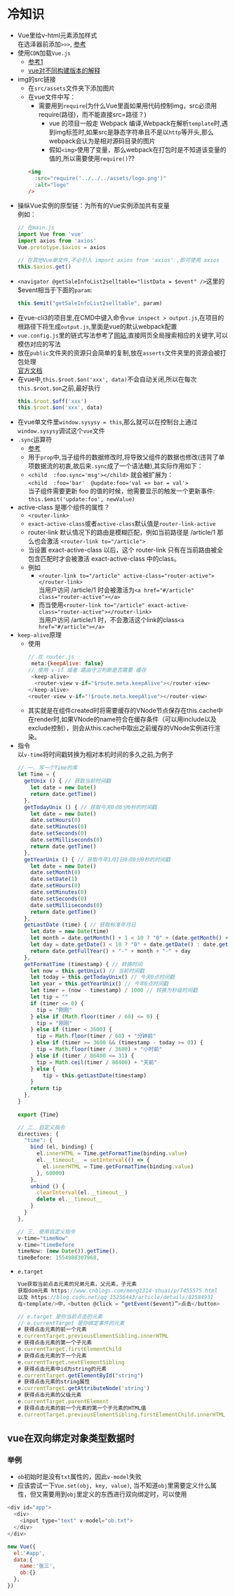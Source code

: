 # 冷知识

- Vue里给v-html元素添加样式  
  在选泽器前添加`>>>`, [参考](https://blog.csdn.net/weixin_42412046/article/details/80804285)
- 使用`CDN`加载`Vue.js`  
  * [参考1](https://www.jianshu.com/p/5d061efd036e)
  * [vue对不同构建版本的解释](https://cn.vuejs.org/v2/guide/installation.html#%E5%AF%B9%E4%B8%8D%E5%90%8C%E6%9E%84%E5%BB%BA%E7%89%88%E6%9C%AC%E7%9A%84%E8%A7%A3%E9%87%8A)
- img的src链接
  * 在`src/assets`文件夹下添加图片
  * 在vue文件中写：  
    - 需要用到`require`(为什么Vue里面如果用代码控制img，src必须用require(路径)，而不能直接src=路径？)  
      * vue 的项目一般走 Webpack 编译,Webpack在解析`template`时,遇到img标签时,如果src是静态字符串且不是以`http`等开头,那么webpack会认为是相对源码目录的图片
      * 假如`<img>`使用了变量，那么webpack在打包时是不知道该变量的值的,所以需要使用`require()`??
    ```html
    <img
      :src="require('../../../assets/logo.png')"
      :alt="logo"
    />
    ```
- 操纵Vue实例的原型链：为所有的Vue实例添加共有变量  
  例如：
  ```js
  // 在main.js
  import Vue from 'vue'
  import axios from 'axios'
  Vue.prototype.$axios = axios

  // 在其他Vue单文件,不必引入 import axios from 'axios' ,即可使用 axios
  this.$axios.get()
  ```
- `<navigator @getSaleInfoList2selltable="listData = $event" />`这里的$event相当于下面的`param`:
   ```js
   this.$emit("getSaleInfoList2selltable", param)
   ```
- 在vue-cli3的项目里,在CMD中键入命令`vue inspect > output.js`,在项目的根路径下将生成`output.js`,里面是vue的默认webpack配置
- `vue.config.js`里的链式写法参考了[网站](https://github.com/neutrinojs/webpack-chain),直接网页全局搜索相应的关键字,可以模仿对应的写法
- 放在`public`文件夹的资源只会简单的复制,放在`asserts`文件夹里的资源会被打包处理  
  [官方文档](https://cli.vuejs.org/zh/guide/html-and-static-assets.html#public-%E6%96%87%E4%BB%B6%E5%A4%B9)
- 在vue中,`this.$root.$on('xxx', data)`不会自动关闭,所以在每次`this.$root.$on`之前,最好执行  
  ```js
  this.$root.$off('xxx')
  this.$root.$on('xxx', data)
  ```
- 在vue单文件里`window.sysysy = this`,那么就可以在控制台上通过`window.sysysy`调试这个`vue`文件
- `.sync`运算符  
  * [参考](https://www.cnblogs.com/foreveronlymiss/p/foreveronlymiss.html)
  * 用于`prop`中,当子组件的数据修改时,将导致父组件的数据也修改(违背了单项数据流的初衷,故后来`.sync`成了一个语法糖),其实际作用如下：
  * `<child  :foo.sync='msg'></child>`  就会被扩展为：    
    `<child  :foo='bar'  @update:foo='val => bar = val'>`     
    当子组件需要更新 foo 的值的时候，他需要显示的触发一个更新事件: `this.$emit('update:foo', newValue)`  
- active-class 是哪个组件的属性？
  * `<router-link>`
  * `exact-active-class`或者`active-class`默认值是`router-link-active`
  * router-link 默认情况下的路由是模糊匹配，例如当前路径是 /article/1 那么也会激活 `<router-link to="/article">`
  * 当设置 exact-active-class 以后，这个 router-link 只有在当前路由被全包含匹配时才会被激活 exact-active-class 中的class。
  * 例如
    - `<router-link to="/article" active-class="router-active"></router-link>`  
      当用户访问 /article/1 时会被激活为`<a href="#/article" class="router-active"></a>`
    - 而当使用`<router-link to="/article" exact-active-class="router-active"></router-link>`  
      当用户访问 /article/1 时，不会激活这个link的class`<a href="#/article"></a>`  
- `keep-alive`原理
  * 使用
    ```js
    // 在 router.js
     meta:{keepAlive: false}
    // 使用 v-if 或者 路由守卫判断是否需要 缓存
     <keep-alive>
      <router-view v-if="$route.meta.keepAlive"></router-view>
    </keep-alive>
    <router-view v-if="!$route.meta.keepAlive"></router-view> 
    ```
  * 其实就是在组件created时将需要缓存的VNode节点保存在this.cache中  
    在render时,如果VNode的name符合在缓存条件（可以用include以及exclude控制），则会从this.cache中取出之前缓存的VNode实例进行渲染。
- 指令  
  以`v-time`将时间戳转换为相对本机时间的多久之前,为例子
  ```js
  // 一. 写一个Time的库								
  let Time = {								
    getUnix () { // 获取当前时间戳								
      let date = new Date()								
      return date.getTime()								
    },								
    getTodayUnix () { // 获取今天0点0分0秒的时间戳								
      let date = new Date()								
      date.setHours(0)								
      date.setMinutes(0)								
      date.setSeconds(0)								
      date.setMilliseconds(0)								
      return date.getTime()								
    },								
    getYearUnix () { // 获取今年1月1日0点0分0秒的时间戳								
      let date = new Date()								
      date.setMonth(0)								
      date.setDate(1)								
      date.setHours(0)								
      date.setMinutes(0)								
      date.setSeconds(0)								
      date.setMilliseconds(0)								
      return date.getTime()								
    },								
    getLastDate (time) { // 获取标准年月日								
      let date = new Date(time)								
      let month = date.getMonth() + 1 < 10 ? "0" + (date.getMonth() + 1) : date.getMonth() + 1								
      let day = date.getDate() < 10 ? "0" + date.getDate() : date.getDate()								
      return date.getFullYear() + "-" + month + "-" + day								
    },								
    getFormatTime (timestamp) { // 转换时间								
      let now = this.getUnix() // 当前时间戳								
      let today = this.getTodayUnix() // 今天0点时间戳								
      let year = this.getYearUnix() // 今年0点时间戳								
      let timer = (now - timestamp) / 1000 // 转换为秒级时间戳								
      let tip = ""								
      if (timer <= 0) {								
        tip = "刚刚"								
      } else if (Math.floor(timer / 60) <= 0) {								
        tip = "刚刚"								
      } else if (timer < 3600) {								
        tip = Math.floor(timer / 60) + "分钟前"								
      } else if (timer >= 3600 && (timestamp - today >= 0)) {								
        tip = Math.floor(timer / 3600) + "小时前"								
      } else if (timer / 86400 <= 31) {								
        tip = Math.ceil(timer / 86400) + "天前"								
      } else {								
          tip = this.getLastDate(timestamp)								
      }								
      return tip								
    },								
  }								
  								
  export {Time}								
  ```
  ```js
  // 二. 自定义指令					
  directives: {					
    "time": {					
      bind (el, binding) {					
        el.innerHTML = Time.getFormatTime(binding.value)					
        el.__timeout__ = setInterval(() => {					
          el.innerHTML = Time.getFormatTime(binding.value)  					
        }, 60000)					
      },					
      unbind () {					
        clearInterval(el.__timeout__)					
        delete el.__timeout__					
      }					
    }					
  },					
  ```
  ```js
  // 三. 使用自定义指令								
  v-time="timeNow"								
  v-time="timeBefore								
  timeNow: (new Date()).getTime(),								
  timeBefore: 1554988307968,								
  ```
- `e.target`
  ```js
  Vue获取当前点击元素的兄弟元素，父元素，子元素							
  获取dom元素 https://www.cnblogs.com/meng1314-shuai/p/7455575.html							
  以及 https://blog.csdn.net/qq_15256443/article/details/82584931							
  在<template/>中，<button @click = “getEvent($event)”>点击</button>		

  // e.target 是你当前点击的元素							
  // e.currentTarget 是你绑定事件的元素							
  # 获得点击元素的前一个元素							
  e.currentTarget.previousElementSibling.innerHTML							
  # 获得点击元素的第一个子元素							
  e.currentTarget.firstElementChild							
  # 获得点击元素的下一个元素							
  e.currentTarget.nextElementSibling							
  # 获得点击元素中id为string的元素							
  e.currentTarget.getElementById("string")							
  # 获得点击元素的string属性							
  e.currentTarget.getAttributeNode('string')							
  # 获得点击元素的父级元素							
  e.currentTarget.parentElement							
  # 获得点击元素的前一个元素的第一个子元素的HTML值							
  e.currentTarget.previousElementSibling.firstElementChild.innerHTML			
  ```

## vue在双向绑定对象类型数据时
### 举例
- `ob`初始时是没有`txt`属性的，因此`v-model`失败
- 应该尝试一下`Vue.set(obj, key, value)`, 当不知道`obj`里需要定义什么属性，但又需要用到`obj`里定义的东西进行双向绑定时，可以使用

```js
<div id="app">
  <div>
    <input type="text" v-model="ob.txt">
  </div>
</div>

new Vue({
  el:'#app',
  data:{
    name:'张三',
    ob:{}
  },
})
```